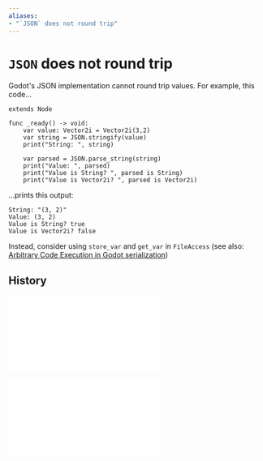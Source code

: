 ```yaml
---
aliases:
- "`JSON` does not round trip"
---
```


# `JSON` does not round trip

 Godot's JSON implementation cannot round trip values. For example, this code...

```gdscript
extends Node

func _ready() -> void:
	var value: Vector2i = Vector2i(3,2)
	var string = JSON.stringify(value)
	print("String: ", string)

	var parsed = JSON.parse_string(string)
	print("Value: ", parsed)
	print("Value is String? ", parsed is String)
	print("Value is Vector2i? ", parsed is Vector2i)
```

...prints this output:

```
String: "(3, 2)"
Value: (3, 2)
Value is String? true
Value is Vector2i? false
```

Instead, consider using `store_var` and `get_var` in `FileAccess` (see also: [Arbitrary Code Execution in Godot serialization](godot-serialize-arbitrary-code-execution.md))

## History

![20240617_214349](entries/20240617_214349.md)

![20240619_243315](../entries/20240619_243315.md)
